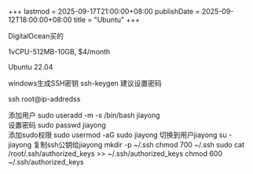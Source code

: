 +++
lastmod = 2025-09-17T21:00:00+08:00
publishDate = 2025-09-12T18:00:00+08:00
title = "Ubuntu"
+++

DigitalOcean买的

1vCPU-512MB-10GB, $4/month

Ubuntu 22.04

windows生成SSH密钥
ssh-keygen
建议设置密码

ssh root@ip-addredss

添加用户
sudo useradd -m -s /bin/bash jiayong  
设置密码
sudo passwd jiayong  
添加sudo权限
sudo usermod -aG sudo jiayong
切换到用户jiayong
su - jiayong
复制ssh公钥给jiayong
mkdir -p ~/.ssh
chmod 700 ~/.ssh
sudo cat /root/.ssh/authorized_keys >> ~/.ssh/authorized_keys
chmod 600 ~/.ssh/authorized_keys